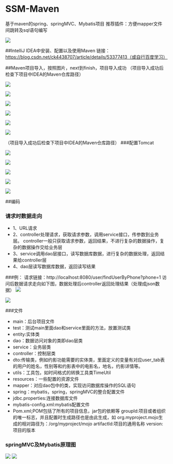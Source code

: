 # SSM-Maven
基于maven的spring、springMVC、Mybatis项目
推荐插件：方便mapper文件间跳转及sql语句编写

![](微信截图_20180728141651.png)

##IntelliJ IDEA中安装、配置以及使用Maven
链接：https://blog.csdn.net/ck4438707/article/details/53377413（或自行百度学习）

##Maven项目导入，按照图片，next到finish，项目导入成功
（项目导入成功后检查下项目中IDEA的Maven仓库路径）

![](微信截图_20180728113345.png)

![](微信截图_20180728113553.png)

![](微信截图_20180728113705.png)

![](微信截图_20180728113722.png)

![](微信截图_20180728113741.png)

![](微信截图_20180728113805.png)

（项目导入成功后检查下项目中IDEA的Maven仓库路径）
###配置Tomcat

![](微信截图_20180728141046.png)

![](微信截图_20180728141117.png)

![](微信截图_20180728141150.png)

![](微信截图_20180728141253.png)

![](微信截图_20180728141317.png)


##编码
### 请求时数据走向
* 1、URL请求
* 2、controller处理请求，获取请求参数，调用service接口，传参数到业务层。
controller一般只获取请求参数，返回结果，不进行复杂的数据操作，复杂的数据操作交给业务层
* 3、service调用dao层接口，读写数据库数据，进行复杂的数据处理，返回结果给controller层
* 4、dao层读写数据库数据，返回读写结果

###例：
请求链接：http://localhost:8080/user/findUserByPhone?phone=1
访问后数据请求走向如下图，数据处理后controller返回处理结果（处理成json数据）
![](微信截图_20180728120121.png)

![](微信截图_20180728134902.png)

###文件
* main：后台项目文件
* test：测试main里面dao和service里面的方法，放置测试类
* entity:实体类
* dao：数据访问对象的类即dao层类
* service：业务层类
* controller：控制层类
* dto:传输类，例如约影功能需要的实体类，里面定义的变量有对应user_tab表的用户的姓名，性别等和约影表中的电影名，地名，约影详情等。
* utils：工具包，如时间格式的转换工具类TimeUtil
* resources：一些配置的资源文件
* mapper：对应dao包中的类，实现访问数据库操作的SQL语句
* spring：mybatis，spring，springMVC的整合配置文件
* jdbc.properties:连接数据库文件
* mybatis-config.xml:mybatis配置文件
* Pom.xml;POM包括了所有的项目信息，jar包的依赖等
    groupId:项目或者组织的唯一标志，并且配置时生成路径也是由此生成，如		org.myproject.mojo生成的相对路径为：/org/myproject/mojo
    artifactId:项目的通用名称
    version:项目的版本

### springMVC及Mybatis原理图

![](SpringMVC结构图.png)
![](myBatis原理图.jpg)


